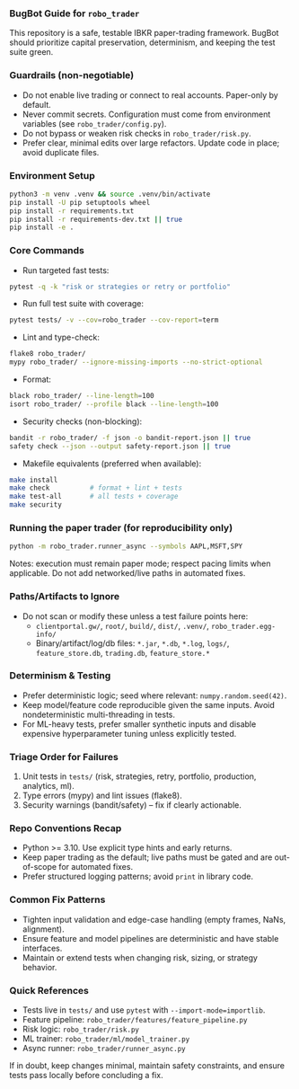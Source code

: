 ### BugBot Guide for `robo_trader`

This repository is a safe, testable IBKR paper-trading framework. BugBot should prioritize capital preservation, determinism, and keeping the test suite green.

### Guardrails (non-negotiable)
- Do not enable live trading or connect to real accounts. Paper-only by default.
- Never commit secrets. Configuration must come from environment variables (see `robo_trader/config.py`).
- Do not bypass or weaken risk checks in `robo_trader/risk.py`.
- Prefer clear, minimal edits over large refactors. Update code in place; avoid duplicate files.

### Environment Setup
```bash
python3 -m venv .venv && source .venv/bin/activate
pip install -U pip setuptools wheel
pip install -r requirements.txt
pip install -r requirements-dev.txt || true
pip install -e .
```

### Core Commands
- Run targeted fast tests:
```bash
pytest -q -k "risk or strategies or retry or portfolio"
```
- Run full test suite with coverage:
```bash
pytest tests/ -v --cov=robo_trader --cov-report=term
```
- Lint and type-check:
```bash
flake8 robo_trader/
mypy robo_trader/ --ignore-missing-imports --no-strict-optional
```
- Format:
```bash
black robo_trader/ --line-length=100
isort robo_trader/ --profile black --line-length=100
```
- Security checks (non-blocking):
```bash
bandit -r robo_trader/ -f json -o bandit-report.json || true
safety check --json --output safety-report.json || true
```
- Makefile equivalents (preferred when available):
```bash
make install
make check          # format + lint + tests
make test-all       # all tests + coverage
make security
```

### Running the paper trader (for reproducibility only)
```bash
python -m robo_trader.runner_async --symbols AAPL,MSFT,SPY
```
Notes: execution must remain paper mode; respect pacing limits when applicable. Do not add networked/live paths in automated fixes.

### Paths/Artifacts to Ignore
- Do not scan or modify these unless a test failure points here:
  - `clientportal.gw/`, `root/`, `build/`, `dist/`, `.venv/`, `robo_trader.egg-info/`
  - Binary/artifact/log/db files: `*.jar`, `*.db`, `*.log`, `logs/`, `feature_store.db`, `trading.db`, `feature_store.*`

### Determinism & Testing
- Prefer deterministic logic; seed where relevant: `numpy.random.seed(42)`.
- Keep model/feature code reproducible given the same inputs. Avoid nondeterministic multi-threading in tests.
- For ML-heavy tests, prefer smaller synthetic inputs and disable expensive hyperparameter tuning unless explicitly tested.

### Triage Order for Failures
1. Unit tests in `tests/` (risk, strategies, retry, portfolio, production, analytics, ml).
2. Type errors (mypy) and lint issues (flake8).
3. Security warnings (bandit/safety) – fix if clearly actionable.

### Repo Conventions Recap
- Python >= 3.10. Use explicit type hints and early returns.
- Keep paper trading as the default; live paths must be gated and are out-of-scope for automated fixes.
- Prefer structured logging patterns; avoid `print` in library code.

### Common Fix Patterns
- Tighten input validation and edge-case handling (empty frames, NaNs, alignment).
- Ensure feature and model pipelines are deterministic and have stable interfaces.
- Maintain or extend tests when changing risk, sizing, or strategy behavior.

### Quick References
- Tests live in `tests/` and use `pytest` with `--import-mode=importlib`.
- Feature pipeline: `robo_trader/features/feature_pipeline.py`
- Risk logic: `robo_trader/risk.py`
- ML trainer: `robo_trader/ml/model_trainer.py`
- Async runner: `robo_trader/runner_async.py`

If in doubt, keep changes minimal, maintain safety constraints, and ensure tests pass locally before concluding a fix.


